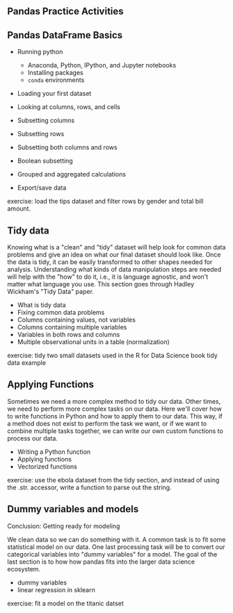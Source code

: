 ## Pandas Practice Activities

## Pandas DataFrame Basics

- Running python
	- Anaconda, Python, IPython, and Jupyter notebooks
	- Installing packages
	- `conda` environments

- Loading your first dataset
- Looking at columns, rows, and cells
- Subsetting columns
- Subsetting rows
- Subsetting both columns and rows
- Boolean subsetting
- Grouped and aggregated calculations
- Export/save data

exercise: load the tips dataset and filter rows by gender and total bill amount.


## Tidy data

Knowing what is a "clean" and "tidy" dataset will help look for common data problems and give an idea on what our final dataset should look like. Once the data is tidy, it can be easily transformed to other shapes needed for analysis. Understanding what kinds of data manipulation steps are needed will help with the "how" to do it, i.e., it is language agnostic, and won't matter what language you use.  This section goes through Hadley Wickham's "Tidy Data" paper.

- What is tidy data
- Fixing common data problems
- Columns containing values, not variables
- Columns containing multiple variables
- Variables in both rows and columns
- Multiple observational units in a table (normalization)

exercise: tidy two small datasets used in the R for Data Science book tidy data example


## Applying Functions

Sometimes we need a more complex method to tidy our data. Other times, we need to perform more complex tasks on our data. Here we'll cover how to write functions in Python and how to apply them to our data. This way, if a method does not exist to perform the task we want, or if we want to combine multiple tasks together, we can write our own custom functions to process our data.

- Writing a Python function
- Applying functions
- Vectorized functions

exercise: use the ebola dataset from the tidy section, and instead of using the .str. accessor, write a function to parse out the string.

## Dummy variables and models

Conclusion: Getting ready for modeling

We clean data so we can do something with it.
A common task is to fit some statistical model on our data.
One last processing task will be to convert our categorical variables into "dummy variables" for a model.
The goal of the last section is to how how pandas fits into the larger data science ecosystem.

- dummy variables
- linear regression in sklearn

exercise: fit a model on the titanic datset